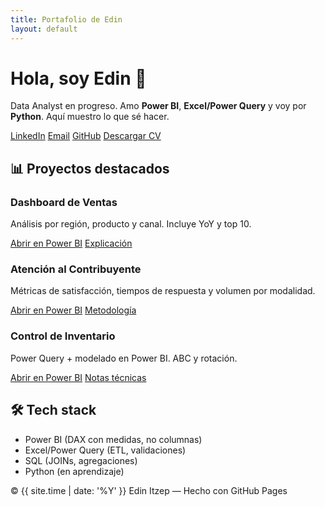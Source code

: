 ```yaml
---
title: Portafolio de Edin
layout: default
---
```

<link rel="stylesheet" href="{{ '/assets/css/custom.css' | relative_url }}">
<div class="hero">
<h1>Hola, soy Edin 👋</h1>
<p>Data Analyst en progreso. Amo <b>Power BI</b>, <b>Excel/Power Query</b> y voy por <b>Python</b>. Aquí muestro lo que sé hacer.</p>
<div class="badges">
<a href="https://www.linkedin.com/tu-perfil" target="_blank">LinkedIn</a>
<a href="mailto:tu.correo@ejemplo.com" target="_blank">Email</a>
<a href="https://github.com/Edin-Itzep" target="_blank">GitHub</a>
<a href="/Edin-CV.pdf" target="_blank">Descargar CV</a>
</div>
</div>
<div class="section">
<h2>📊 Proyectos destacados</h2>
<div class="grid">
<div class="card">
<h3>Dashboard de Ventas</h3>
<p>Análisis por región, producto y canal. Incluye YoY y top 10.</p>
<p>
<a class="btn primary" href="https://app.powerbi.com/view?r=LINK1" target="_blank">Abrir en Power BI</a>
<a class="btn" href="/proyectos/ventas.md">Explicación</a>
</p>
</div>
<div class="card">
<h3>Atención al Contribuyente</h3>
<p>Métricas de satisfacción, tiempos de respuesta y volumen por modalidad.</p>
<p>
<a class="btn primary" href="https://app.powerbi.com/view?r=LINK2" target="_blank">Abrir en Power BI</a>
<a class="btn" href="/proyectos/atencion.md">Metodología</a>
</p>
</div>
<div class="card">
<h3>Control de Inventario</h3>
<p>Power Query + modelado en Power BI. ABC y rotación.</p>
<p>
<a class="btn primary" href="https://app.powerbi.com/view?r=LINK3" target="_blank">Abrir en Power BI</a>
<a class="btn" href="/proyectos/inventario.md">Notas técnicas</a>
</p>
</div>
</div>
</div>
<div class="section">
<h2>🛠️ Tech stack</h2>
<ul>
<li>Power BI (DAX con medidas, no columnas)</li>
<li>Excel/Power Query (ETL, validaciones)</li>
<li>SQL (JOINs, agregaciones)</li>
<li>Python (en aprendizaje)</li>
</ul>
</div>
<footer>
 © {{ site.time | date: '%Y' }} Edin Itzep — Hecho con GitHub Pages
</footer>
